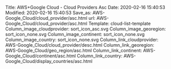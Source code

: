 Title: AWS+Google Cloud - Cloud Providers Asc
Date: 2020-02-16 15:40:53
Modified: 2020-02-16 15:40:53
Save_as: AWS-Google_Cloud/cloud_provider/asc.html
url: AWS-Google_Cloud/cloud_provider/asc.html
Template: cloud-list-template
Column_image_cloudprovider: sort_icon_asc.svg
Column_image_georegion: sort_icon_none.svg
Column_image_continent: sort_icon_none.svg
Column_image_country: sort_icon_none.svg
Column_link_cloudprovider: AWS-Google_Cloud/cloud_provider/desc.html
Column_link_georegion: AWS-Google_Cloud/geo_region/asc.html
Column_link_continent: AWS-Google_Cloud/continent/asc.html
Column_link_country: AWS-Google_Cloud/display_countries/asc.html
